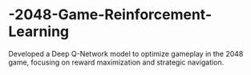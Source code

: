 # -2048-Game-Reinforcement-Learning
Developed a Deep Q-Network model to optimize gameplay in the 2048 game, focusing on reward maximization and strategic navigation.
